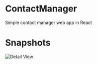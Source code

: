 # ContactManager
Simple contact manager web app in React


Snapshots
============

![Detail View](snapshots/detail-view.jpg)